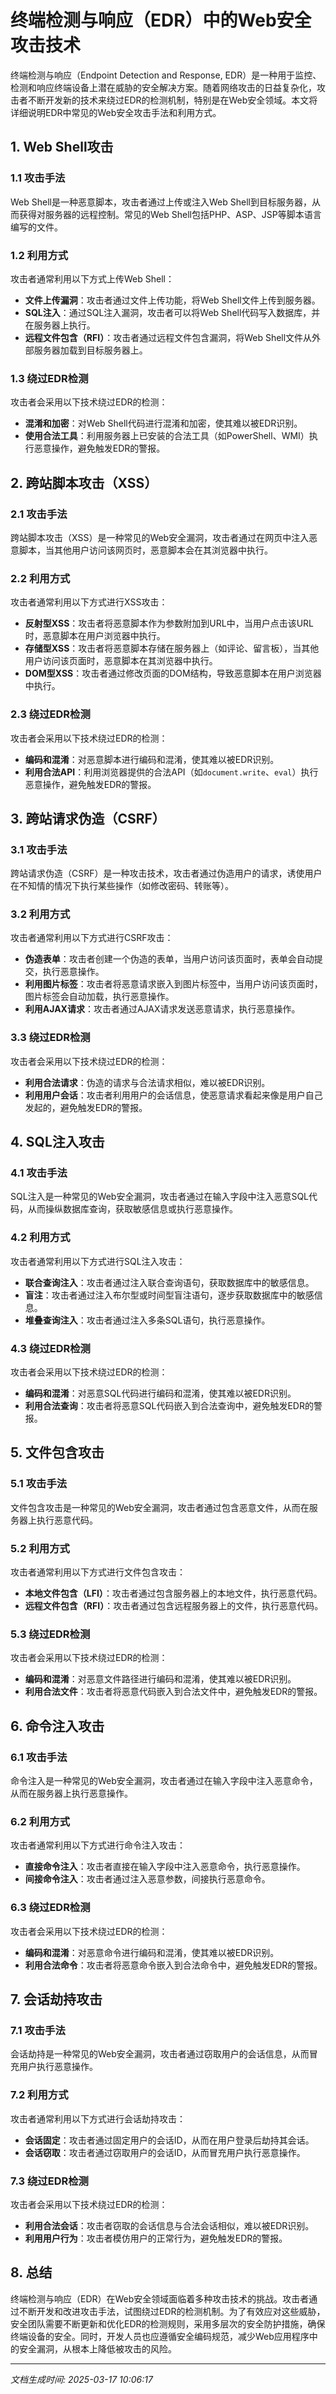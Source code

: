 # 终端检测与响应（EDR）中的Web安全攻击技术

终端检测与响应（Endpoint Detection and Response, EDR）是一种用于监控、检测和响应终端设备上潜在威胁的安全解决方案。随着网络攻击的日益复杂化，攻击者不断开发新的技术来绕过EDR的检测机制，特别是在Web安全领域。本文将详细说明EDR中常见的Web安全攻击手法和利用方式。

## 1. Web Shell攻击

### 1.1 攻击手法
Web Shell是一种恶意脚本，攻击者通过上传或注入Web Shell到目标服务器，从而获得对服务器的远程控制。常见的Web Shell包括PHP、ASP、JSP等脚本语言编写的文件。

### 1.2 利用方式
攻击者通常利用以下方式上传Web Shell：
- **文件上传漏洞**：攻击者通过文件上传功能，将Web Shell文件上传到服务器。
- **SQL注入**：通过SQL注入漏洞，攻击者可以将Web Shell代码写入数据库，并在服务器上执行。
- **远程文件包含（RFI）**：攻击者通过远程文件包含漏洞，将Web Shell文件从外部服务器加载到目标服务器上。

### 1.3 绕过EDR检测
攻击者会采用以下技术绕过EDR的检测：
- **混淆和加密**：对Web Shell代码进行混淆和加密，使其难以被EDR识别。
- **使用合法工具**：利用服务器上已安装的合法工具（如PowerShell、WMI）执行恶意操作，避免触发EDR的警报。

## 2. 跨站脚本攻击（XSS）

### 2.1 攻击手法
跨站脚本攻击（XSS）是一种常见的Web安全漏洞，攻击者通过在网页中注入恶意脚本，当其他用户访问该网页时，恶意脚本会在其浏览器中执行。

### 2.2 利用方式
攻击者通常利用以下方式进行XSS攻击：
- **反射型XSS**：攻击者将恶意脚本作为参数附加到URL中，当用户点击该URL时，恶意脚本在用户浏览器中执行。
- **存储型XSS**：攻击者将恶意脚本存储在服务器上（如评论、留言板），当其他用户访问该页面时，恶意脚本在其浏览器中执行。
- **DOM型XSS**：攻击者通过修改页面的DOM结构，导致恶意脚本在用户浏览器中执行。

### 2.3 绕过EDR检测
攻击者会采用以下技术绕过EDR的检测：
- **编码和混淆**：对恶意脚本进行编码和混淆，使其难以被EDR识别。
- **利用合法API**：利用浏览器提供的合法API（如`document.write`、`eval`）执行恶意操作，避免触发EDR的警报。

## 3. 跨站请求伪造（CSRF）

### 3.1 攻击手法
跨站请求伪造（CSRF）是一种攻击技术，攻击者通过伪造用户的请求，诱使用户在不知情的情况下执行某些操作（如修改密码、转账等）。

### 3.2 利用方式
攻击者通常利用以下方式进行CSRF攻击：
- **伪造表单**：攻击者创建一个伪造的表单，当用户访问该页面时，表单会自动提交，执行恶意操作。
- **利用图片标签**：攻击者将恶意请求嵌入到图片标签中，当用户访问该页面时，图片标签会自动加载，执行恶意操作。
- **利用AJAX请求**：攻击者通过AJAX请求发送恶意请求，执行恶意操作。

### 3.3 绕过EDR检测
攻击者会采用以下技术绕过EDR的检测：
- **利用合法请求**：伪造的请求与合法请求相似，难以被EDR识别。
- **利用用户会话**：攻击者利用用户的会话信息，使恶意请求看起来像是用户自己发起的，避免触发EDR的警报。

## 4. SQL注入攻击

### 4.1 攻击手法
SQL注入是一种常见的Web安全漏洞，攻击者通过在输入字段中注入恶意SQL代码，从而操纵数据库查询，获取敏感信息或执行恶意操作。

### 4.2 利用方式
攻击者通常利用以下方式进行SQL注入攻击：
- **联合查询注入**：攻击者通过注入联合查询语句，获取数据库中的敏感信息。
- **盲注**：攻击者通过注入布尔型或时间型盲注语句，逐步获取数据库中的敏感信息。
- **堆叠查询注入**：攻击者通过注入多条SQL语句，执行恶意操作。

### 4.3 绕过EDR检测
攻击者会采用以下技术绕过EDR的检测：
- **编码和混淆**：对恶意SQL代码进行编码和混淆，使其难以被EDR识别。
- **利用合法查询**：攻击者将恶意SQL代码嵌入到合法查询中，避免触发EDR的警报。

## 5. 文件包含攻击

### 5.1 攻击手法
文件包含攻击是一种常见的Web安全漏洞，攻击者通过包含恶意文件，从而在服务器上执行恶意代码。

### 5.2 利用方式
攻击者通常利用以下方式进行文件包含攻击：
- **本地文件包含（LFI）**：攻击者通过包含服务器上的本地文件，执行恶意代码。
- **远程文件包含（RFI）**：攻击者通过包含远程服务器上的文件，执行恶意代码。

### 5.3 绕过EDR检测
攻击者会采用以下技术绕过EDR的检测：
- **编码和混淆**：对恶意文件路径进行编码和混淆，使其难以被EDR识别。
- **利用合法文件**：攻击者将恶意代码嵌入到合法文件中，避免触发EDR的警报。

## 6. 命令注入攻击

### 6.1 攻击手法
命令注入是一种常见的Web安全漏洞，攻击者通过在输入字段中注入恶意命令，从而在服务器上执行恶意操作。

### 6.2 利用方式
攻击者通常利用以下方式进行命令注入攻击：
- **直接命令注入**：攻击者直接在输入字段中注入恶意命令，执行恶意操作。
- **间接命令注入**：攻击者通过注入恶意参数，间接执行恶意命令。

### 6.3 绕过EDR检测
攻击者会采用以下技术绕过EDR的检测：
- **编码和混淆**：对恶意命令进行编码和混淆，使其难以被EDR识别。
- **利用合法命令**：攻击者将恶意命令嵌入到合法命令中，避免触发EDR的警报。

## 7. 会话劫持攻击

### 7.1 攻击手法
会话劫持是一种常见的Web安全漏洞，攻击者通过窃取用户的会话信息，从而冒充用户执行恶意操作。

### 7.2 利用方式
攻击者通常利用以下方式进行会话劫持攻击：
- **会话固定**：攻击者通过固定用户的会话ID，从而在用户登录后劫持其会话。
- **会话窃取**：攻击者通过窃取用户的会话ID，从而冒充用户执行恶意操作。

### 7.3 绕过EDR检测
攻击者会采用以下技术绕过EDR的检测：
- **利用合法会话**：攻击者窃取的会话信息与合法会话相似，难以被EDR识别。
- **利用用户行为**：攻击者模仿用户的正常行为，避免触发EDR的警报。

## 8. 总结

终端检测与响应（EDR）在Web安全领域面临着多种攻击技术的挑战。攻击者通过不断开发和改进攻击手法，试图绕过EDR的检测机制。为了有效应对这些威胁，安全团队需要不断更新和优化EDR的检测规则，采用多层次的安全防护措施，确保终端设备的安全。同时，开发人员也应遵循安全编码规范，减少Web应用程序中的安全漏洞，从根本上降低被攻击的风险。

---

*文档生成时间: 2025-03-17 10:06:17*

